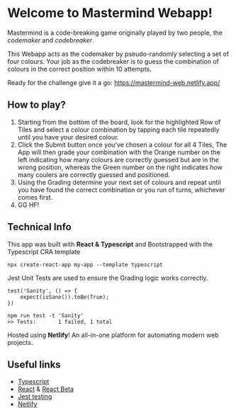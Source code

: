 # Welcome to Mastermind Webapp!

Mastermind is a code-breaking game originally played by two people, the _codemaker_ and _codebreaker_.

This Webapp acts as the codemaker by pseudo-randomly selecting a set of four colours.
Your job as the codebreaker is to guess the combination of colours in the correct position within 10 attempts.

Ready for the challenge give it a go: https://mastermind-web.netlify.app/

## How to play?

1.  Starting from the bottom of the board, look for the highlighted Row of Tiles and select a colour combination by tapping each tile repeatedly until you have your desired colour.
2.  Click the Submit button once you've chosen a colour for all 4 Tiles, The App will then grade your combination with the Orange number on the left indicating how many colours are correctly guessed but are in the wrong position, whereas the Green number on the right indicates how many coulers are correctly guessed and positioned.
3.  Using the Grading determine your next set of colours and repeat until you have found the correct combination or you run of turns, whichever comes first.
4.  GG HF!

## Technical Info

This app was built with **React & Typescript** and Bootstrapped with the Typescript CRA template

    npx create-react-app my-app --template typescript

Jest Unit Tests are used to ensure the Grading logic works correctly.

    test('Sanity', () => {
        expect(isSane()).toBe(True);
    })

    npm run test -t 'Sanity'
    >> Tests:       1 failed, 1 total

Hosted using **Netlify**! An all-in-one platform for automating modern web projects.

## Useful links

-   [Typescript](https://www.typescriptlang.org/docs/)
-   [React](https://reactjs.org/) & [React Beta](https://beta.reactjs.org/)
-   [Jest testing](https://jestjs.io/)
-   [Netlify](https://docs.netlify.com)
